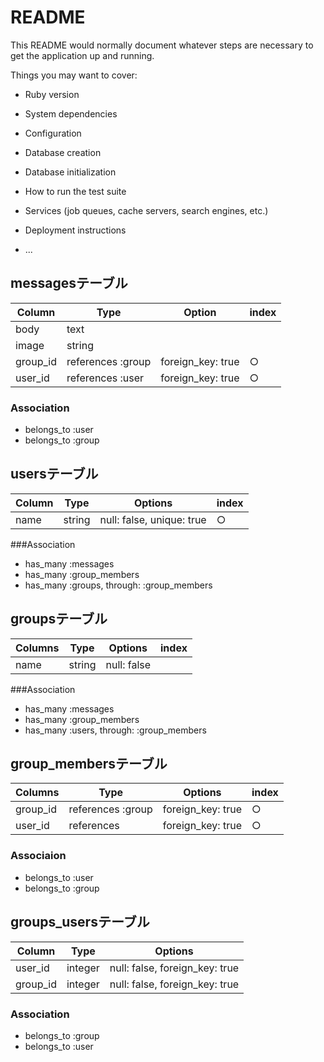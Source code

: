 # README

This README would normally document whatever steps are necessary to get the
application up and running.

Things you may want to cover:

* Ruby version

* System dependencies

* Configuration

* Database creation

* Database initialization

* How to run the test suite

* Services (job queues, cache servers, search engines, etc.)

* Deployment instructions

* ...
## messagesテーブル

|Column|Type|Option|index|
|------|----|------|-----|
|body|text|
|image|string|
|group_id|references :group|foreign_key: true|○|
|user_id|references :user|foreign_key: true|○|

### Association
- belongs_to :user
- belongs_to :group

## usersテーブル

|Column|Type|Options|index|
|------|----|-------|-----|
|name|string|null: false, unique: true|○|

###Association
- has_many :messages
- has_many :group_members
- has_many :groups, through: :group_members

## groupsテーブル

|Columns|Type|Options|index|
|-------|----|-------|-----|
|name|string|null: false|

###Association
- has_many :messages
- has_many :group_members
- has_many :users, through: :group_members

## group_membersテーブル

|Columns|Type|Options|index|
|-------|----|-------|-----|
|group_id|references :group|foreign_key: true|○|
|user_id|references|foreign_key: true|○|

### Associaion
- belongs_to :user
- belongs_to :group

## groups_usersテーブル

|Column|Type|Options|
|------|----|-------|
|user_id|integer|null: false, foreign_key: true|
|group_id|integer|null: false, foreign_key: true|

### Association
- belongs_to :group
- belongs_to :user